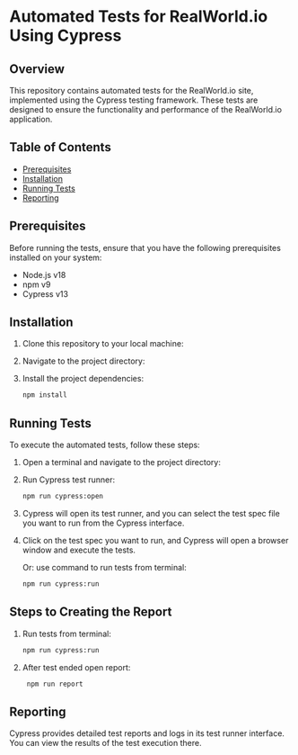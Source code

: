 # Automated Tests for RealWorld.io Using Cypress

## Overview

This repository contains automated tests for the RealWorld.io site, implemented using the Cypress testing framework. These tests are designed to ensure the functionality and performance of the RealWorld.io application.

## Table of Contents

- [Prerequisites](#prerequisites)
- [Installation](#installation)
- [Running Tests](#running-tests)
- [Reporting](#reporting)

## Prerequisites

Before running the tests, ensure that you have the following prerequisites installed on your system:

- Node.js v18
- npm v9
- Cypress v13

## Installation

1. Clone this repository to your local machine:
2. Navigate to the project directory:
3. Install the project dependencies:

   ```bash
   npm install
   ```

## Running Tests

To execute the automated tests, follow these steps:

1. Open a terminal and navigate to the project directory:
2. Run Cypress test runner:

   ```bash
   npm run cypress:open
   ```

3. Cypress will open its test runner, and you can select the test spec file you want to run from the Cypress interface.

4. Click on the test spec you want to run, and Cypress will open a browser window and execute the tests.

   Or: use command to run tests from terminal:
   
      ```bash
      npm run cypress:run
      ```

## Steps to Creating the Report
1. Run tests from terminal:
   ```bash
   npm run cypress:run
   ```
2. After test ended open report:
   ```bash
    npm run report
    ```

## Reporting

Cypress provides detailed test reports and logs in its test runner interface. You can view the results of the test execution there.